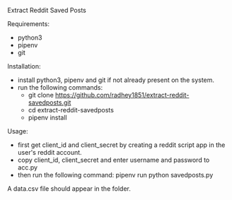 Extract Reddit Saved Posts

Requirements:
- python3
- pipenv
- git

Installation:
- install python3, pipenv and git if not already present on the system.
- run the following commands:
   - git clone https://github.com/radhey1851/extract-reddit-savedposts.git
   - cd extract-reddit-savedposts
   - pipenv install

Usage:
- first get client_id and client_secret by creating a reddit script app in the
  user's reddit account.
- copy client_id, client_secret and enter username and password to acc.py
- then run the following command:
    pipenv run python savedposts.py

A data.csv file should appear in the folder.

